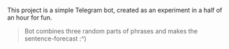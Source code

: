 This project is a simple Telegram bot, created as an experiment in a half of an hour for fun.
> Bot combines three random parts of phrases and makes the sentence-forecast :^)